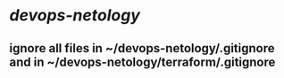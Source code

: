 # *devops-netology*

## **ignore all files in ~/devops-netology/.gitignore and in ~/devops-netology/terraform/.gitignore**
